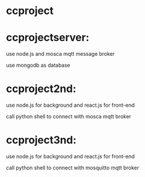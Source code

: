 # ccproject
# ccprojectserver:

use node.js and mosca mqtt message broker

use mongodb as database 


# ccproject2nd:

use node.js for background and react.js for front-end 

call python shell to connect with mosca mqtt broker

# ccproject3nd:

use node.js for background and react.js for front-end

call python shell to connect with mosquitto mqtt broker
